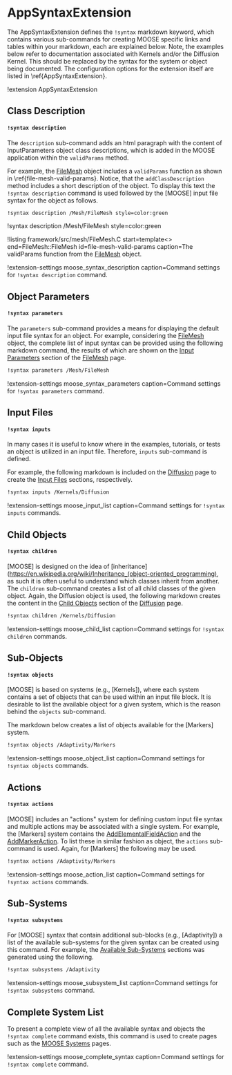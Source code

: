 # AppSyntaxExtension

The AppSyntaxExtension defines the `!syntax` markdown keyword, which contains various sub-commands
for creating MOOSE specific links and tables within your markdown,
each are explained below. Note, the examples below refer to documentation associated with Kernels
and/or the Diffusion Kernel. This should be replaced by the syntax for the system or object being
documented. The configuration options for the extension itself are listed in \ref{AppSyntaxExtension}.

!extension AppSyntaxExtension

## Class Description
#### `!syntax description`

The `description` sub-command adds an html paragraph with the content of InputParameters object
class descriptions, which is added in the MOOSE application within the `validParams` method.

For example, the [FileMesh] object includes a `validParams` function
as shown in \ref{file-mesh-valid-params}. Notice, that the `addClassDescription` method includes a short description of the object. To display this text the `!syntax description` command is used followed
by the [MOOSE] input file syntax for the object as follows.

```markdown
!syntax description /Mesh/FileMesh style=color:green
```

!syntax description /Mesh/FileMesh style=color:green

!listing framework/src/mesh/FileMesh.C start=template<> end=FileMesh::FileMesh id=file-mesh-valid-params caption=The validParams function from the [FileMesh] object.

!extension-settings moose_syntax_description caption=Command settings for `!syntax description` command.

## Object Parameters
#### `!syntax parameters`

The `parameters` sub-command provides a means for displaying the default input file syntax for an
object. For example, considering the [FileMesh] object, the complete list of input syntax can be
provided using the following markdown command, the results of which are shown on the [Input Parameters](/FileMesh.md#input-parameters) section of the [FileMesh] page.

```markdown
!syntax parameters /Mesh/FileMesh
```

!extension-settings moose_syntax_parameters caption=Command settings for `!syntax parameters` command.

## Input Files
#### `!syntax inputs`

In many cases it is useful to know where in the examples, tutorials, or tests an object is utilized
in an input file. Therefore, `inputs` sub-command is defined.

For example, the following markdown is included on the [Diffusion] page to create the
[Input Files](/Diffusion.md#input-files)  sections, respectively.


```markdown
!syntax inputs /Kernels/Diffusion
```

!extension-settings moose_input_list caption=Command settings for `!syntax inputs` commands.


## Child Objects
#### `!syntax children`
[MOOSE] is designed on the idea of [inheritance](https://en.wikipedia.org/wiki/Inheritance_(object-oriented_programming), as such it
is often useful to understand which classes inherit from another. The `children` sub-command creates
a list of all child classes of the given object. Again, the Diffusion object is used, the following
markdown creates the content in the [Child Objects](/Diffusion.md#child-objects) section
of the [Diffusion](framework/Diffusion.md) page.

```markdown
!syntax children /Kernels/Diffusion
```

!extension-settings moose_child_list caption=Command settings for `!syntax children` commands.

## Sub-Objects
#### `!syntax objects`

[MOOSE] is based on systems (e.g., [Kernels]), where each system contains a set of objects that
can be used within an input file block. It is desirable to list the available object for a given
system, which is the reason behind the `objects` sub-command.

The markdown below creates a list of objects available for the [Markers] system.

```markdown
!syntax objects /Adaptivity/Markers
```

!extension-settings moose_object_list caption=Command settings for `!syntax objects` commands.


## Actions
#### `!syntax actions`

[MOOSE] includes an "actions" system for defining custom input file syntax and multiple actions
may be associated with a single system. For example, the [Markers] system contains the [AddElementalFieldAction](Markers/AddElementalFieldAction.md) and the [AddMarkerAction](/AddMarkerAction.md). To list these in
similar fashion as object, the `actions` sub-command is used. Again, for [Markers] the following
may be used.

```markdown
!syntax actions /Adaptivity/Markers
```

!extension-settings moose_action_list caption=Command settings for `!syntax actions` commands.

## Sub-Systems
#### `!syntax subsystems`
For [MOOSE] syntax that contain additional sub-blocks (e.g., [Adaptivity]) a list of the
available sub-systems for the given syntax can be created using this command. For example, the [Available Sub-Systems](systems/Adaptivity/index.md#available-sub-systems) sections was generated
using the following.

```markdown
!syntax subsystems /Adaptivity
```

!extension-settings moose_subsystem_list caption=Command settings for `!syntax subsystems` command.


## Complete System List
To present a complete view of all the available syntax and objects the `!syntax complete` command
exists, this command is used to create pages such as the [MOOSE
Systems](documentation/systems/index.md) pages.

!extension-settings moose_complete_syntax caption=Command settings for `!syntax complete` command.

[FileMesh]: /FileMesh.md
[Diffusion]: //Diffusion.md
